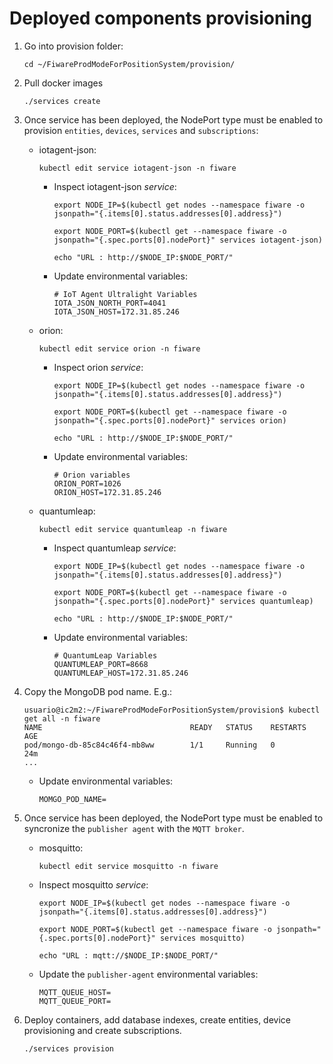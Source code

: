 # Deployed components provisioning

1. Go into provision folder:

    ```console
    cd ~/FiwareProdModeForPositionSystem/provision/
    ```

2. Pull docker images

    ```console
    ./services create
    ```

3. Once service has been deployed, the NodePort type must be enabled to provision `entities`, `devices`, `services` and `subscriptions`:

    - iotagent-json:

        ```console
        kubectl edit service iotagent-json -n fiware
        ```

        - Inspect iotagent-json *service*:

            ```console
            export NODE_IP=$(kubectl get nodes --namespace fiware -o jsonpath="{.items[0].status.addresses[0].address}")
            ```

            ```console
            export NODE_PORT=$(kubectl get --namespace fiware -o jsonpath="{.spec.ports[0].nodePort}" services iotagent-json)
            ```

            ```console
            echo "URL : http://$NODE_IP:$NODE_PORT/"
            ```

        - Update environmental variables:

            ```console
            # IoT Agent Ultralight Variables
            IOTA_JSON_NORTH_PORT=4041
            IOTA_JSON_HOST=172.31.85.246
            ```

    - orion:

        ```console
        kubectl edit service orion -n fiware
        ```

        - Inspect orion *service*:

            ```console
            export NODE_IP=$(kubectl get nodes --namespace fiware -o jsonpath="{.items[0].status.addresses[0].address}")
            ```

            ```console
            export NODE_PORT=$(kubectl get --namespace fiware -o jsonpath="{.spec.ports[0].nodePort}" services orion)
            ```

            ```console
            echo "URL : http://$NODE_IP:$NODE_PORT/"
            ```

        - Update environmental variables:

            ```console
            # Orion variables
            ORION_PORT=1026
            ORION_HOST=172.31.85.246
            ```

    - quantumleap:

        ```console
        kubectl edit service quantumleap -n fiware
        ```

        - Inspect quantumleap *service*:

            ```console
            export NODE_IP=$(kubectl get nodes --namespace fiware -o jsonpath="{.items[0].status.addresses[0].address}")
            ```

            ```console
            export NODE_PORT=$(kubectl get --namespace fiware -o jsonpath="{.spec.ports[0].nodePort}" services quantumleap)
            ```

            ```console
            echo "URL : http://$NODE_IP:$NODE_PORT/"
            ```

        - Update environmental variables:

            ```console
            # QuantumLeap Variables
            QUANTUMLEAP_PORT=8668
            QUANTUMLEAP_HOST=172.31.85.246
            ```

4. Copy the MongoDB pod name. E.g.:

    ```console
    usuario@ic2m2:~/FiwareProdModeForPositionSystem/provision$ kubectl get all -n fiware
    NAME                                 READY   STATUS    RESTARTS   AGE
    pod/mongo-db-85c84c46f4-mb8ww        1/1     Running   0          24m
    ...
    ```

    - Update environmental variables:
    
        ```console
        MOMGO_POD_NAME=
        ```

5. Once service has been deployed, the NodePort type must be enabled to syncronize the `publisher agent` with the `MQTT broker`.

    - mosquitto:

        ```console
        kubectl edit service mosquitto -n fiware
        ```

    - Inspect mosquitto *service*:
        
        ```console
        export NODE_IP=$(kubectl get nodes --namespace fiware -o jsonpath="{.items[0].status.addresses[0].address}")
        ```
        
        ```console
        export NODE_PORT=$(kubectl get --namespace fiware -o jsonpath="{.spec.ports[0].nodePort}" services mosquitto)
        ```
        
        ```console
        echo "URL : mqtt://$NODE_IP:$NODE_PORT/"
        ```

    - Update the `publisher-agent` environmental variables:
    
        ```console
        MQTT_QUEUE_HOST=
        MQTT_QUEUE_PORT=
        ```

6. Deploy containers, add database indexes, create entities, device provisioning and create subscriptions.

    ```console
    ./services provision
    ```
